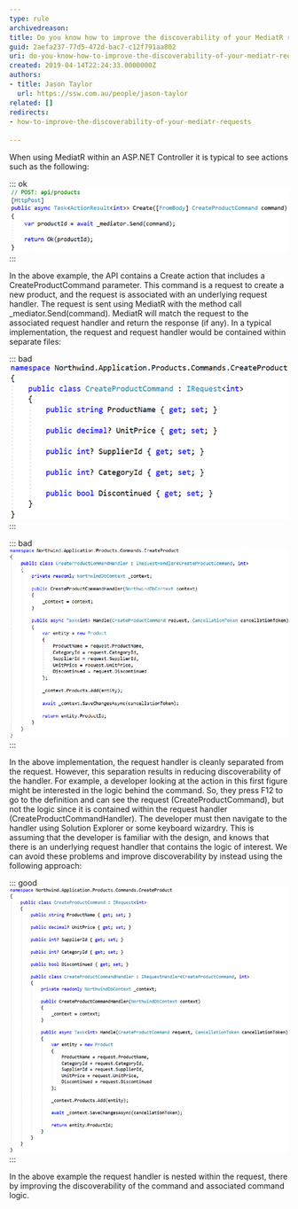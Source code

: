 ```yaml
---
type: rule
archivedreason: 
title: Do you know how to improve the discoverability of your MediatR requests?
guid: 2aefa237-77d5-472d-bac7-c12f791aa802
uri: do-you-know-how-to-improve-the-discoverability-of-your-mediatr-requests
created: 2019-04-14T22:24:33.0000000Z
authors:
- title: Jason Taylor
  url: https://ssw.com.au/people/jason-taylor
related: []
redirects:
- how-to-improve-the-discoverability-of-your-mediatr-requests

---
```


When using MediatR within an ASP.NET Controller it is typical to see actions such as the following:

<!--endintro-->

::: ok  
![Figure: A Typical ASP.NET Controller using Mediator](improve-mediatr-typical.png)  
:::

In the above example, the API contains a Create action that includes a CreateProductCommand parameter. This command is a request to create a new product, and the request is associated with an underlying request handler. The request is sent using MediatR with the method call \_mediator.Send(command). MediatR will match the request to the associated request handler and return the response (if any). In a typical implementation, the request and request handler would be contained within separate files:

::: bad  
![Figure: Bad Example - The request is contained within CreateProductCommand.cs](improve-mediatr-bad.png)  
:::

::: bad  
![Figure: Bad Example - The request handler is contained within CreateProductCommandHandler.cs](improve-mediatr-bad-2.png)  
:::

In the above implementation, the request handler is cleanly separated from the request. However, this separation results in reducing discoverability of the handler. For example, a developer looking at the action in this first figure might be interested in the logic behind the command. So, they press F12 to go to the definition and can see the request (CreateProductCommand), but not the logic since it is contained within the request handler (CreateProductCommandHandler). The developer must then navigate to the handler using Solution Explorer or some keyboard wizardry. This is assuming that the developer is familiar with the design, and knows that there is an underlying request handler that contains the logic of interest. We can avoid these problems and improve discoverability by instead using the following approach:

::: good  
![Figure: Good Example - Nesting the Request Handler within the Request Improves Discoverability of Command and Associated Command Logic](improve-mediatr-good.png)  
:::

In the above example the request handler is nested within the request, there by improving the discoverability of the command and associated command logic.
